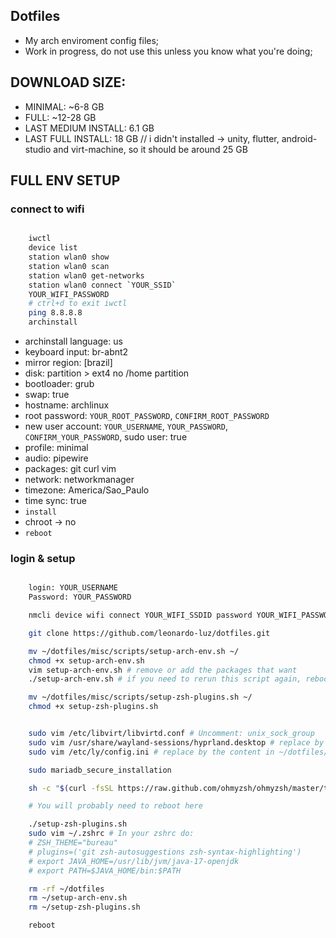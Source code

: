 ## Dotfiles

* My arch enviroment config files;
* Work in progress, do not use this unless you know what you're doing;

## DOWNLOAD SIZE:

- MINIMAL: ~6-8 GB
- FULL: ~12-28 GB
- LAST MEDIUM INSTALL: 6.1 GB
- LAST FULL INSTALL: 18 GB // i didn't installed -> unity, flutter, android-studio and virt-machine, so it should be around 25 GB

## FULL ENV SETUP

### connect to wifi

```sh

    iwctl
    device list
    station wlan0 show
    station wlan0 scan
    station wlan0 get-networks
    station wlan0 connect `YOUR_SSID`
    YOUR_WIFI_PASSWORD
    # ctrl+d to exit iwctl
    ping 8.8.8.8
    archinstall

```

* archinstall language: us
* keyboard input: br-abnt2
* mirror region: \[brazil\]
* disk: partition > ext4 no /home partition
* bootloader: grub
* swap: true
* hostname: archlinux
* root password: `YOUR_ROOT_PASSWORD`, `CONFIRM_ROOT_PASSWORD`
* new user account: `YOUR_USERNAME`, `YOUR_PASSWORD`, `CONFIRM_YOUR_PASSWORD`, sudo user: true
* profile: minimal
* audio: pipewire
* packages: git curl vim
* network: networkmanager
* timezone: America/Sao_Paulo
* time sync: true
* `install`
* chroot -> no
* `reboot`

### login & setup

```sh

    login: YOUR_USERNAME
    Password: YOUR_PASSWORD

    nmcli device wifi connect YOUR_WIFI_SSDID password YOUR_WIFI_PASSWORD

    git clone https://github.com/leonardo-luz/dotfiles.git

    mv ~/dotfiles/misc/scripts/setup-arch-env.sh ~/
    chmod +x setup-arch-env.sh
    vim setup-arch-env.sh # remove or add the packages that want
    ./setup-arch-env.sh # if you need to rerun this script again, reboot your system before

    mv ~/dotfiles/misc/scripts/setup-zsh-plugins.sh ~/
    chmod +x setup-zsh-plugins.sh


    sudo vim /etc/libvirt/libvirtd.conf # Uncomment: unix_sock_group
    sudo vim /usr/share/wayland-sessions/hyprland.desktop # replace by the content in ~/dotfiles/misc/ly/hyprland.desktop
    sudo vim /etc/ly/config.ini # replace by the content in ~/dotfiles/misc/ly/config.ini"

    sudo mariadb_secure_installation

    sh -c "$(curl -fsSL https://raw.github.com/ohmyzsh/ohmyzsh/master/tools/install.sh)" # accept the change to zsh

    # You will probably need to reboot here

    ./setup-zsh-plugins.sh
    sudo vim ~/.zshrc # In your zshrc do:
    # ZSH_THEME="bureau"
    # plugins=('git zsh-autosuggestions zsh-syntax-highlighting')
    # export JAVA_HOME=/usr/lib/jvm/java-17-openjdk
    # export PATH=$JAVA_HOME/bin:$PATH

    rm -rf ~/dotfiles
    rm ~/setup-arch-env.sh
    rm ~/setup-zsh-plugins.sh

    reboot

```
